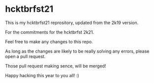 # hcktbrfst21

This is my hcktbrfst21 reprository, updated from the 2k19 version.

For the commitments for the hcktbrfst 2k21.

Feel free to make any changes to this repo.

As long as the changes are likely to be really solving any errors, please open a pull request.

Those pull request making sence, will be merged!

Happy hacking this year to you all! :)
